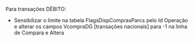 Para transações DÉBITO:

- Sensibilizar o limite na tabela FlagsDispComprasParcs pelo Id Operação e alterar os campos VcompraDG [transações nacionais] para -1 na linha de Compara e Altera